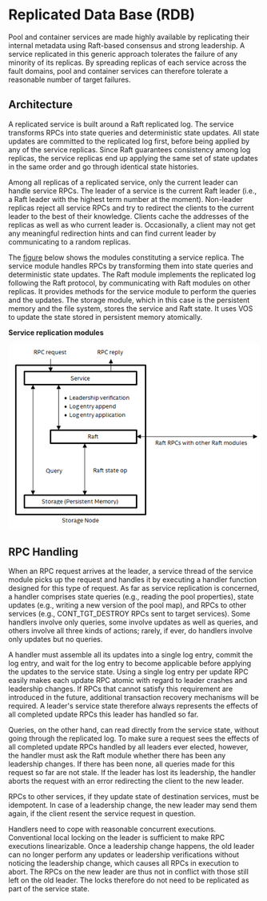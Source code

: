 # Replicated Data Base (RDB)

Pool and container services are made highly available by replicating their internal metadata using Raft-based consensus and strong leadership. A service replicated in this generic approach tolerates the failure of any minority of its replicas. By spreading replicas of each service across the fault domains, pool and container services can therefore tolerate a reasonable number of target failures.

<a id="8.3.1"></a>
## Architecture

A replicated service is built around a Raft replicated log. The service transforms RPCs into state queries and deterministic state updates. All state updates are committed to the replicated log first, before being applied by any of the service replicas. Since Raft guarantees consistency among log replicas, the service replicas end up applying the same set of state updates in the same order and go through identical state histories.

Among all replicas of a replicated service, only the current leader can handle service RPCs. The leader of a service is the current Raft leader (i.e., a Raft leader with the highest term number at the moment). Non-leader replicas reject all service RPCs and try to redirect the clients to the current leader to the best of their knowledge. Clients cache the addresses of the replicas as well as who current leader is. Occasionally, a client may not get any meaningful redirection hints and can find current leader by communicating to a random replicas.

The <a href="#f8.1">figure</a> below shows the modules constituting a service replica. The service module handles RPCs by transforming them into state queries and deterministic state updates. The Raft module implements the replicated log following the Raft protocol, by communicating with Raft modules on other replicas. It provides methods for the service module to perform the queries and the updates. The storage module, which in this case is the persistent memory and the file system, stores the service and Raft state. It uses VOS to update the state stored in persistent memory atomically.

<a id="f8.1"></a>
**Service replication modules**

![../../docs/graph/Fig_041.png](../../docs/graph/Fig_041.png "Service replication modules")

<a id="8.3.2"></a>
## RPC Handling

When an RPC request arrives at the leader, a service thread of the service module picks up the request and handles it by executing a handler function designed for this type of request. As far as service replication is concerned, a handler comprises state queries (e.g., reading the pool properties), state updates (e.g., writing a new version of the pool map), and RPCs to other services (e.g., CONT_TGT_DESTROY RPCs sent to target services). Some handlers involve only queries, some involve updates as well as queries, and others involve all three kinds of actions; rarely, if ever, do handlers involve only updates but no queries.

A handler must assemble all its updates into a single log entry, commit the log entry, and wait for the log entry to become applicable before applying the updates to the service state. Using a single log entry per update RPC easily makes each update RPC atomic with regard to leader crashes and leadership changes. If RPCs that cannot satisfy this requirement are introduced in the future, additional transaction recovery mechanisms will be required. A leader's service state therefore always represents the effects of all completed update RPCs this leader has handled so far.

Queries, on the other hand, can read directly from the service state, without going through the replicated log. To make sure a request sees the effects of all completed update RPCs handled by all leaders ever elected, however, the handler must ask the Raft module whether there has been any leadership changes. If there has been none, all queries made for this request so far are not stale. If the leader has lost its leadership, the handler aborts the request with an error redirecting the client to the new leader.

RPCs to other services, if they update state of destination services, must be idempotent. In case of a leadership change, the new leader may send them again, if the client resent the service request in question.

Handlers need to cope with reasonable concurrent executions. Conventional local locking on the leader is sufficient to make RPC executions linearizable. Once a leadership change happens, the old leader can no longer perform any updates or leadership verifications without noticing the leadership change, which causes all RPCs in execution to abort. The RPCs on the new leader are thus not in conflict with those still left on the old leader. The locks therefore do not need to be replicated as part of the service state.
